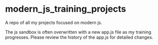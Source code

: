# modern_js_training_projects
A repo of all my projects focused on modern js.

The js sandbox is often overwritten with a new app.js file as my training progresses. Please review the history of the app.js for detailed changes. 
